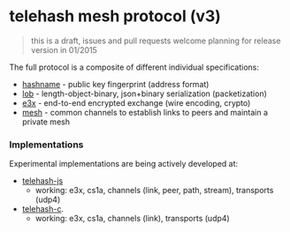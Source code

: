 telehash mesh protocol (v3)
===========================

> this is a draft, issues and pull requests welcome
> planning for release version in 01/2015

The full protocol is a composite of different individual specifications:

* [hashname](hashname/) - public key fingerprint (address format)
* [lob](lob/) - length-object-binary, json+binary serialization (packetization)
* [e3x](e3x/) - end-to-end encrypted exchange (wire encoding, crypto)
* [mesh](mesh.md) - common channels to establish links to peers and maintain a private mesh

### Implementations

Experimental implementations are being actively developed at:

* [telehash-js](https://github.com/telehash/node-telehash/tree/v3)
  * working: e3x, cs1a, channels (link, peer, path, stream), transports (udp4)
* [telehash-c](https://github.com/telehash/telehash-c/tree/v3).
  * working: e3x, cs1a, channels (link), transports (udp4)


